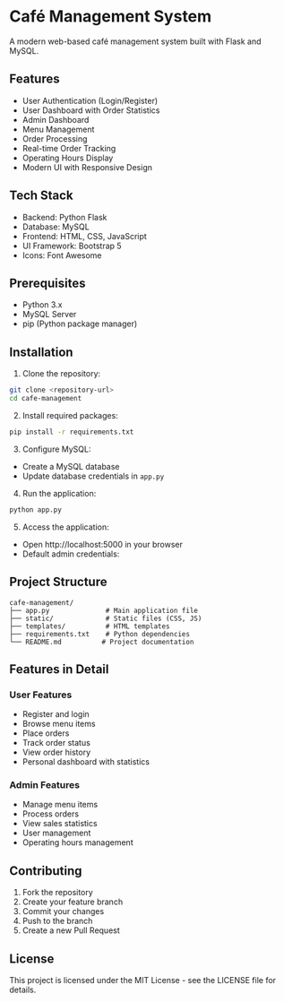 # Café Management System

A modern web-based café management system built with Flask and MySQL.

## Features

- User Authentication (Login/Register)
- User Dashboard with Order Statistics
- Admin Dashboard
- Menu Management
- Order Processing
- Real-time Order Tracking
- Operating Hours Display
- Modern UI with Responsive Design

## Tech Stack

- Backend: Python Flask
- Database: MySQL
- Frontend: HTML, CSS, JavaScript
- UI Framework: Bootstrap 5
- Icons: Font Awesome

## Prerequisites

- Python 3.x
- MySQL Server
- pip (Python package manager)

## Installation

1. Clone the repository:
```bash
git clone <repository-url>
cd cafe-management
```

2. Install required packages:
```bash
pip install -r requirements.txt
```

3. Configure MySQL:
- Create a MySQL database
- Update database credentials in `app.py`

4. Run the application:
```bash
python app.py
```

5. Access the application:
- Open http://localhost:5000 in your browser
- Default admin credentials:
  

## Project Structure

```
cafe-management/
├── app.py              # Main application file
├── static/             # Static files (CSS, JS)
├── templates/          # HTML templates
├── requirements.txt    # Python dependencies
└── README.md          # Project documentation
```

## Features in Detail

### User Features
- Register and login
- Browse menu items
- Place orders
- Track order status
- View order history
- Personal dashboard with statistics

### Admin Features
- Manage menu items
- Process orders
- View sales statistics
- User management
- Operating hours management

## Contributing

1. Fork the repository
2. Create your feature branch
3. Commit your changes
4. Push to the branch
5. Create a new Pull Request

## License

This project is licensed under the MIT License - see the LICENSE file for details. 
